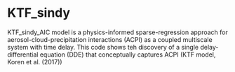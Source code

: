 # KTF_sindy
KTF_sindy_AIC model is a physics-informed sparse-regression approach for aerosol-cloud-precipitation interactions (ACPI) as a coupled multiscale system with time delay. This code shows teh discovery of a single delay-differential equation (DDE) that conceptually captures ACPI (KTF model, Koren et al. (2017)) 
